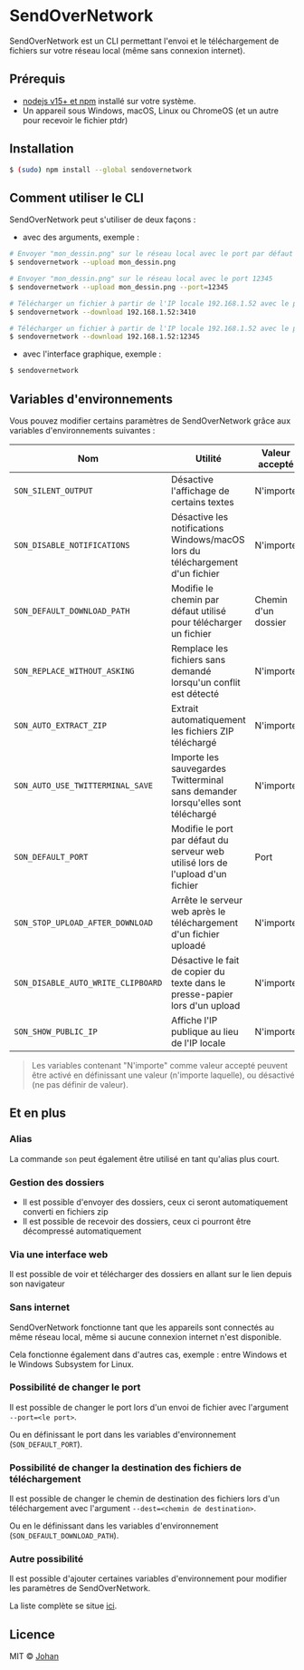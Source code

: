 # SendOverNetwork

SendOverNetwork est un CLI permettant l'envoi et le téléchargement de fichiers sur votre réseau local (même sans connexion internet).


## Prérequis

* [nodejs v15+ et npm](https://nodejs.org/en/) installé sur votre système.
* Un appareil sous Windows, macOS, Linux ou ChromeOS (et un autre pour recevoir le fichier ptdr)


## Installation

```bash
$ (sudo) npm install --global sendovernetwork
```


## Comment utiliser le CLI

SendOverNetwork peut s'utiliser de deux façons :

* avec des arguments, exemple :
```bash
# Envoyer "mon_dessin.png" sur le réseau local avec le port par défaut
$ sendovernetwork --upload mon_dessin.png

# Envoyer "mon_dessin.png" sur le réseau local avec le port 12345
$ sendovernetwork --upload mon_dessin.png --port=12345

# Télécharger un fichier à partir de l'IP locale 192.168.1.52 avec le port par défaut
$ sendovernetwork --download 192.168.1.52:3410

# Télécharger un fichier à partir de l'IP locale 192.168.1.52 avec le port 12345
$ sendovernetwork --download 192.168.1.52:12345
```

* avec l'interface graphique, exemple :
```bash
$ sendovernetwork
```


## Variables d'environnements

Vous pouvez modifier certains paramètres de SendOverNetwork grâce aux variables d'environnements suivantes :

| Nom                                     | Utilité                                                                           | Valeur accepté            |
|-----------------------------------------|-----------------------------------------------------------------------------------|---------------------------|
| `SON_SILENT_OUTPUT`                     | Désactive l'affichage de certains textes                                          | N'importe                 |
| `SON_DISABLE_NOTIFICATIONS`             | Désactive les notifications Windows/macOS lors du téléchargement d'un fichier     | N'importe                 |
| `SON_DEFAULT_DOWNLOAD_PATH` | Modifie le chemin par défaut utilisé pour télécharger un fichier                  | Chemin d'un dossier       |
| `SON_REPLACE_WITHOUT_ASKING`            | Remplace les fichiers sans demandé lorsqu'un conflit est détecté                  | N'importe                 |
| `SON_AUTO_EXTRACT_ZIP`                  | Extrait automatiquement les fichiers ZIP téléchargé                               | N'importe                 |
| `SON_AUTO_USE_TWITTERMINAL_SAVE`        | Importe les sauvegardes Twitterminal sans demander lorsqu'elles sont téléchargé   | N'importe                 |
| `SON_DEFAULT_PORT`          | Modifie le port par défaut du serveur web utilisé lors de l'upload d'un fichier   | Port                      |
| `SON_STOP_UPLOAD_AFTER_DOWNLOAD`        | Arrête le serveur web après le téléchargement d'un fichier uploadé                | N'importe                 |
| `SON_DISABLE_AUTO_WRITE_CLIPBOARD`      | Désactive le fait de copier du texte dans le presse-papier lors d'un upload       | N'importe                 |
| `SON_SHOW_PUBLIC_IP`                    | Affiche l'IP publique au lieu de l'IP locale                                      | N'importe                 |

> Les variables contenant "N'importe" comme valeur accepté peuvent être activé en définissant une valeur (n'importe laquelle), ou désactivé (ne pas définir de valeur).


## Et en plus

### Alias

La commande `son` peut également être utilisé en tant qu'alias plus court.

### Gestion des dossiers

* Il est possible d'envoyer des dossiers, ceux ci seront automatiquement converti en fichiers zip
* Il est possible de recevoir des dossiers, ceux ci pourront être décompressé automatiquement

### Via une interface web

Il est possible de voir et télécharger des dossiers en allant sur le lien depuis son navigateur

### Sans internet

SendOverNetwork fonctionne tant que les appareils sont connectés au même réseau local, même si aucune connexion internet n'est disponible.

Cela fonctionne également dans d'autres cas, exemple : entre Windows et le Windows Subsystem for Linux.

### Possibilité de changer le port

Il est possible de changer le port lors d'un envoi de fichier avec l'argument `--port=<le port>`.

Ou en définissant le port dans les variables d'environnement (`SON_DEFAULT_PORT`).

### Possibilité de changer la destination des fichiers de téléchargement

Il est possible de changer le chemin de destination des fichiers lors d'un téléchargement avec l'argument `--dest=<chemin de destination>`.

Ou en le définissant dans les variables d'environnement (`SON_DEFAULT_DOWNLOAD_PATH`).

### Autre possibilité

Il est possible d'ajouter certaines variables d'environnement pour modifier les paramètres de SendOverNetwork.

La liste complète se situe [ici](#variables-denvironnements).


## Licence

MIT © [Johan](https://johanstickman.com)
